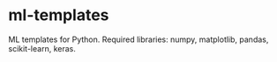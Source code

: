 # ml-templates
ML templates for Python.
Required libraries: numpy, matplotlib, pandas, scikit-learn, keras.

